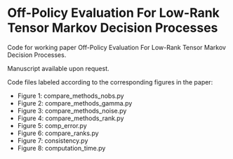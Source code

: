 # Off-Policy Evaluation For Low-Rank Tensor Markov Decision Processes

Code for working paper Off-Policy Evaluation For Low-Rank Tensor Markov Decision Processes.

Manuscript available upon request.

Code files labeled according to the corresponding figures in the paper: 

- Figure 1: compare_methods_nobs.py
- Figure 2: compare_methods_gamma.py
- Figure 3: compare_methods_noise.py
- Figure 4: compare_methods_rank.py
- Figure 5: comp_error.py
- Figure 6: compare_ranks.py
- Figure 7: consistency.py
- Figure 8: computation_time.py

